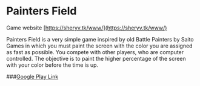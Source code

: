 # Painters Field

Game website [https://sheryv.tk/www/](https://sheryv.tk/www/)

Painters Field is a very simple game inspired by old Battle Painters by Saito Games in which you must paint the screen with the color you are assigned as fast as possible. You compete with other players, who are computer controlled. The objective is to paint the higher percentage of the screen with your color before the time is up.

###[Google Play Link](https://play.google.com/store/apps/details?id=com.sheryv.Painters)

